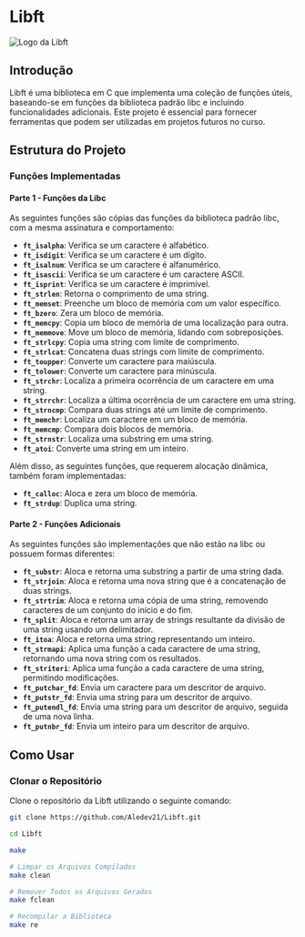 # Libft

![Logo da Libft](https://media.istockphoto.com/id/961493144/pt/vetorial/library-of-alexandria-or-bibliotheca-alexandrina-in-egypt-illustration-1880.jpg?s=1024x1024&w=is&k=20&c=VbqfVwKEGDIHUSduzHzV6qDb9p_xH-rNnweoeSTdKww=)

## Introdução
Libft é uma biblioteca em C que implementa uma coleção de funções úteis, baseando-se em funções da biblioteca padrão libc e incluindo funcionalidades adicionais. Este projeto é essencial para fornecer ferramentas que podem ser utilizadas em projetos futuros no curso.

## Estrutura do Projeto

### Funções Implementadas

#### Parte 1 - Funções da Libc
As seguintes funções são cópias das funções da biblioteca padrão libc, com a mesma assinatura e comportamento:

- **`ft_isalpha`**: Verifica se um caractere é alfabético.
- **`ft_isdigit`**: Verifica se um caractere é um dígito.
- **`ft_isalnum`**: Verifica se um caractere é alfanumérico.
- **`ft_isascii`**: Verifica se um caractere é um caractere ASCII.
- **`ft_isprint`**: Verifica se um caractere é imprimível.
- **`ft_strlen`**: Retorna o comprimento de uma string.
- **`ft_memset`**: Preenche um bloco de memória com um valor específico.
- **`ft_bzero`**: Zera um bloco de memória.
- **`ft_memcpy`**: Copia um bloco de memória de uma localização para outra.
- **`ft_memmove`**: Move um bloco de memória, lidando com sobreposições.
- **`ft_strlcpy`**: Copia uma string com limite de comprimento.
- **`ft_strlcat`**: Concatena duas strings com limite de comprimento.
- **`ft_toupper`**: Converte um caractere para maiúscula.
- **`ft_tolower`**: Converte um caractere para minúscula.
- **`ft_strchr`**: Localiza a primeira ocorrência de um caractere em uma string.
- **`ft_strrchr`**: Localiza a última ocorrência de um caractere em uma string.
- **`ft_strncmp`**: Compara duas strings até um limite de comprimento.
- **`ft_memchr`**: Localiza um caractere em um bloco de memória.
- **`ft_memcmp`**: Compara dois blocos de memória.
- **`ft_strnstr`**: Localiza uma substring em uma string.
- **`ft_atoi`**: Converte uma string em um inteiro.

Além disso, as seguintes funções, que requerem alocação dinâmica, também foram implementadas:

- **`ft_calloc`**: Aloca e zera um bloco de memória.
- **`ft_strdup`**: Duplica uma string.

#### Parte 2 - Funções Adicionais
As seguintes funções são implementações que não estão na libc ou possuem formas diferentes:

- **`ft_substr`**: Aloca e retorna uma substring a partir de uma string dada.
- **`ft_strjoin`**: Aloca e retorna uma nova string que é a concatenação de duas strings.
- **`ft_strtrim`**: Aloca e retorna uma cópia de uma string, removendo caracteres de um conjunto do início e do fim.
- **`ft_split`**: Aloca e retorna um array de strings resultante da divisão de uma string usando um delimitador.
- **`ft_itoa`**: Aloca e retorna uma string representando um inteiro.
- **`ft_strmapi`**: Aplica uma função a cada caractere de uma string, retornando uma nova string com os resultados.
- **`ft_striteri`**: Aplica uma função a cada caractere de uma string, permitindo modificações.
- **`ft_putchar_fd`**: Envia um caractere para um descritor de arquivo.
- **`ft_putstr_fd`**: Envia uma string para um descritor de arquivo.
- **`ft_putendl_fd`**: Envia uma string para um descritor de arquivo, seguida de uma nova linha.
- **`ft_putnbr_fd`**: Envia um inteiro para um descritor de arquivo.

## Como Usar

### Clonar o Repositório
Clone o repositório da Libft utilizando o seguinte comando:

```bash
git clone https://github.com/Aledev21/Libft.git

cd Libft

make

# Limpar os Arquivos Compilados
make clean

# Remover Todos os Arquivos Gerados
make fclean

# Recompilar a Biblioteca
make re
